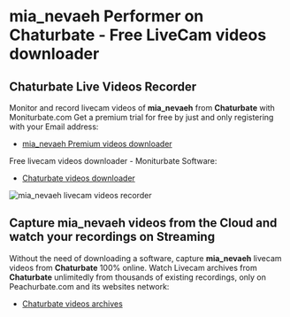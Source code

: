 # mia_nevaeh Performer on Chaturbate - Free LiveCam videos downloader

## Chaturbate Live Videos Recorder

Monitor and record livecam videos of **mia_nevaeh** from **Chaturbate** with Moniturbate.com
Get a premium trial for free by just and only registering with your Email address:
* [mia_nevaeh Premium videos downloader](https://moniturbate.com/request-demo-licence-key.html)

Free livecam videos downloader - Moniturbate Software:
* [Chaturbate videos downloader](https://moniturbate.com/moniturbate-download-software.html)

![mia_nevaeh livecam videos recorder](https://peachurnet.com/templates/moniturbate-software.png)


## Capture mia_nevaeh videos from the Cloud and watch your recordings on Streaming

Without the need of downloading a software, capture **mia_nevaeh** livecam videos from **Chaturbate** 100% online.
Watch Livecam archives from **Chaturbate** unlimitedly from thousands of existing recordings, only on Peachurbate.com and its websites network:
* [Chaturbate videos archives](https://peachurnet.com/)